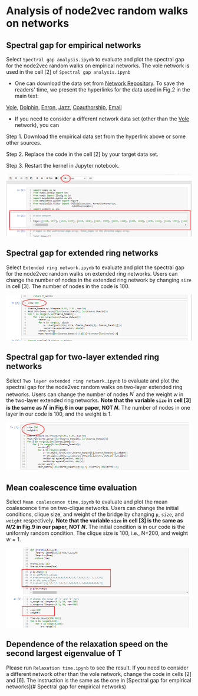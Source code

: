 # Analysis of node2vec random walks on networks

## Spectral gap for empirical networks

Select `Spectral gap analysis.ipynb` to evaluate and plot the spectral gap for the node2vec random walks on empirical networks. The vole network is used in the cell [2] of `Spectral gap analysis.ipynb`

* One can download the data set from [Network Repository](http://networkrepository.com/). To save the readers' time, we present the hyperlinks for the data used in Fig.2 in the main text:

[Vole](http://networkrepository.com/mammalia-voles-bhp-trapping-55.php), [Dolphin](http://networkrepository.com/dolphins.php), [Enron](http://networkrepository.com/email-enron-only.php), [Jazz](http://networkrepository.com/jazz.php), [Coauthorship](http://networkrepository.com/ca-netscience.php), [Email](http://networkrepository.com/email-univ.php)

* If you need to consider a different network data set (other than the [Vole](http://networkrepository.com/mammalia-voles-bhp-trapping-55.php) network), you can

Step 1. Download the empirical data set from the hyperlink above or some other sources.

Step 2. Replace the code in the cell [2] by your target data set. 

Step 3. Restart the kernel in Jupyter notebook.

![Spectral gap for empirical networks](https://github.com/Lingqi-Meng/Analysis-of-node2vec-random-walks-on-networks/blob/master/images/image1.png)


## Spectral gap for extended ring networks

Select `Extended ring network.ipynb` to evaluate and plot the spectral gap for the node2vec random walks on extended ring networks. Users can change the number of nodes in the extended ring network by changing `size` in cell [3]. The number of nodes in the code is 100.

![Spectral gap for extended ring networks](https://github.com/Lingqi-Meng/Analysis-of-node2vec-random-walks-on-networks/blob/master/images/image2.png)

## Spectral gap for two-layer extended ring networks

Select `Two layer extended ring network.ipynb` to evaluate and plot the spectral gap for the node2vec random walks on two-layer extended ring networks. Users can change the number of nodes $N^\prime$ and the weight $w$ in the two-layer extended ring networks. **Note that the variable `size` in cell [3] is the same as $N^\prime$ in Fig.6 in our paper, NOT $N$.** The number of nodes in one layer in our code is 100, and the weight is 1.

![Spectral gap for two-layer extended ring networks](https://github.com/Lingqi-Meng/Analysis-of-node2vec-random-walks-on-networks/blob/master/images/image3.png)

## Mean coalescence time evaluation

Select `Mean coalescence time.ipynb` to evaluate and plot the mean coalescence time on two-clique networks. Users can change the initial conditions, clique size, and weight of the bridge by changing `p`, `size`, and `weight` respectively. **Note that the variable `size` in cell [3] is the same as $N/2$ in Fig.9 in our paper, NOT $N$.** The initial condition is in our code is the uniformly random condition. The clique size is 100, i.e., N=200, and weight $w=1$.

![Mean coalescence time](https://github.com/Lingqi-Meng/Analysis-of-node2vec-random-walks-on-networks/blob/master/images/image4.png)

## Dependence of the relaxation speed on the second largest eigenvalue of T

Please run `Relaxation time.ipynb` to see the result. If you need to consider a different network other than the vole network, change the code in cells [2] and [6]. The instruction is the same as the one in [Spectral gap for empirical networks](# Spectral gap for empirical networks)
